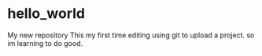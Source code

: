 # hello_world
My new repository
This my first time editing using git to upload a project.
so im learning to do good.
